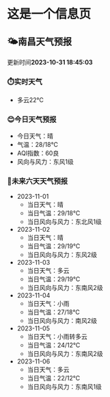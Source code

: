 # 这是一个信息页 
## 🌤️**南昌**天气预报
更新时间**2023-10-31 18:45:03**
### ⏱️实时天气
- 多云22℃
### 😊今日天气预报
- 今日天气：晴
- 气温：28/18℃
- AQI指数：60良
- 风向与风力：东风1级
### 🤩未来六天天气预报
- 2023-11-01
  - 当日天气：晴
  - 当日气温：29/18℃
  - 当日风向与风力：东北风1级
- 2023-11-02
  - 当日天气：晴
  - 当日气温：29/19℃
  - 当日风向与风力：东风2级
- 2023-11-03
  - 当日天气：多云
  - 当日气温：29/19℃
  - 当日风向与风力：东南风2级
- 2023-11-04
  - 当日天气：小雨
  - 当日气温：27/18℃
  - 当日风向与风力：南风2级
- 2023-11-05
  - 当日天气：小雨转多云
  - 当日气温：24/12℃
  - 当日风向与风力：东南风2级
- 2023-11-06
  - 当日天气：多云
  - 当日气温：22/12℃
  - 当日风向与风力：东南风1级

